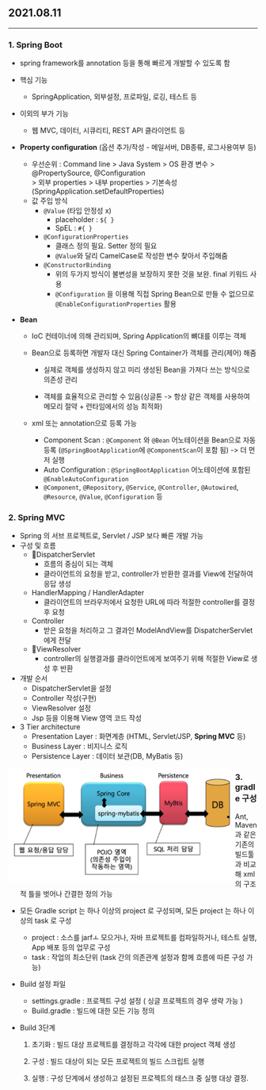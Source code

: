 ## 2021.08.11

---

### 1. Spring Boot

- spring framework를 annotation 등을 통해 빠르게 개발할 수 있도록 함

- 핵심 기능

  - SpringApplication, 외부설정, 프로파일, 로깅, 테스트 등

- 이외의 부가 기능

  - 웹 MVC, 데이터, 시큐리티, REST API 클라이언트 등

- **Property configuration** (옵션 추가/작성 - 메일서버, DB종류, 로그사용여부 등)

  - 우선순위 : Command line > Java System > OS 환경 변수  > @PropertySource, @Configuration <br>				> 외부 properties >  내부 properties > 기본속성 (SpringApplication.setDefaultProperties)
  - 값 주입 방식
    - `@Value` (타입 안정성 x)
      - placeholder : `${ }`
      - SpEL : `#{ }`
    - `@ConfigurationProperties`
      - 클래스 정의 필요. Setter 정의 필요
      - `@Value`와 달리 CamelCase로 작성한 변수 찾아서 주입해줌
    - `@ConstructorBinding`
      - 위의 두가지 방식이 불변성을 보장하지 못한 것을 보완. final 키워드 사용
      - `@Configuration` 을 이용해 직접 Spring Bean으로 만들 수 없으므로 `@EnableConfigurationProperties` 활용

- **Bean**

  - IoC 컨테이너에 의해 관리되며, Spring Application의 뼈대를 이루는 객체

  - Bean으로 등록하면 개발자 대신 Spring Container가 객체를 관리(제어) 해줌

    - 실제로 객체를 생성하지 않고 미리 생성된 Bean을 가져다 쓰는 방식으로 의존성 관리

    - 객체를 효율적으로 관리할 수 있음(싱글톤 -> 항상 같은 객체를 사용하여 메모리 절약 + 런타임에서의 성능 최적화)

  - xml 또는 annotation으로 등록 가능

    - Component Scan : `@Component` 와 `@Bean` 어노테이션을 Bean으로 자동 등록 (`@SpringBootApplication`에 `@ComponentScan`이 포함 됨) -> 더 먼저 실행
    - Auto Configuration : `@SpringBootApplication` 어노테이션에 포함된 `@EnableAutoConfiguration`
    - `@Component`, `@Repository`, `@Service`, `@Controller`, `@Autowired`, `@Resource`, `@Value`, `@Configuration` 등

### 2. Spring MVC

- Spring 의 서브 프로젝트로, Servlet / JSP 보다 빠른 개발 가능
- 구성 및 흐름
  - DispatcherServlet
    - 흐름의 중심이 되는 객체
    - 클라이언트의 요청을 받고, controller가 반환한 결과를 View에 전달하여 응답 생성
  - HandlerMapping / HandlerAdapter
    - 클라이언트의 브라우저에서 요청한 URL에 따라 적절한 controller를 결정 후 요청
  - Controller
    - 받은 요청을 처리하고 그 결과인 ModelAndView를 DispatcherServlet 에게 전달
  - ViewResolver
    - controller의 실행결과를 클라이언트에게 보여주기 위해 적절한 View로 생성 후 반환
- 개발 순서
  - DispatcherServlet을 설정
  - Controller 작성(구현)
  - ViewResolver 설정
  - Jsp 등을 이용해 View 영역 코드 작성
- 3 Tier architecture
  - Presentation Layer : 화면계층 (HTML, Servlet/JSP, **Spring MVC** 등)
  - Business Layer : 비지니스 로직
  - Persistence Layer : 데이터 보관(DB, MyBatis 등)

<img src="images/3tier-SpringMVC.png" alt="3tier-SpringMVC" style="zoom:75%;" align="left"/>

### 3. gradle 구성

- Ant, Maven 과 같은 기존의 빌드툴과 비교해 xml의 구조적 틀을 벗어나 간결한 정의 가능
- 모든 Gradle script 는 하나 이상의 project 로 구성되며, 모든 project 는 하나 이상의 task 로 구성
  - project : 소스를 jarfㅗ 모으거나, 자바 프로젝트를 컴파일하거나, 테스트 실행, App 배포 등의 업무로 구성
  - task : 작업의 최소단위 (task 간의 의존관계 설정과 함께 흐름에 따른 구성 가능)
- Build 설정 파일
  - settings.gradle : 프로젝트 구성 설정 ( 싱글 프로젝트의 경우 생략 가능 )
  - Build.gradle : 빌드에 대한 모든 기능 정의

- Build 3단계

  1. 초기화 : 빌드 대상 프로젝트를 결정하고 각각에 대한 project 객체 생성

  2. 구성 : 빌드 대상이 되는 모든 프로젝트의 빌드 스크립트 실행
  3. 실행 : 구성 단계에서 생성하고 설정된 프로젝트의 태스크 중 실행 대상 결정. 